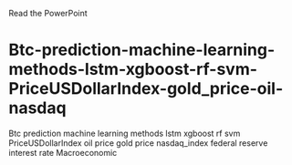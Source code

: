 Read the PowerPoint 
# Btc-prediction-machine-learning-methods-lstm-xgboost-rf-svm-PriceUSDollarIndex-gold_price-oil-nasdaq
Btc prediction machine learning methods lstm xgboost rf svm PriceUSDollarIndex oil price gold price nasdaq_index federal reserve interest rate Macroeconomic
